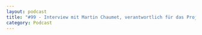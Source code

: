 ```yaml
---
layout: podcast
title: "#99 - Interview mit Martin Chaumet, verantwortlich für das Projekt Höhenwindrad bei der Bundesagentur für Sprunginnovationen SPRIN-D."
category: Podcast
---
```


<p><script class="podigee-podcast-player" src="https://cdn.podigee.com/podcast-player/javascripts/podigee-podcast-player.js" data-configuration="https://interviews-4-future.podigee.io/99-i4f/embed?context=external"></script></p>

